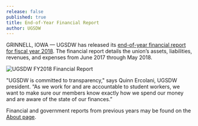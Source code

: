 ```yaml
---
release: false
published: true
title: End-of-Year Financial Report
author: UGSDW
---
```

GRINNELL, IOWA — UGSDW has released its [end-of-year financial report for fiscal year 2018](/assets/reports/fy2018.pdf). The financial report details the union’s assets, liabilities, revenues, and expenses from June 2017 through May 2018.

![UGSDW FY2018 Financial Report]({{site.baseurl}}/assets/uploads/cover.png)

"UGSDW is committed to transparency," says Quinn Ercolani, UGSDW president. “As we work for and are accountable to student workers, we want to make sure our members know exactly how we spend our money and are aware of the state of our finances.”

Financial and government reports from previous years may be found on the [About page](/about/).
